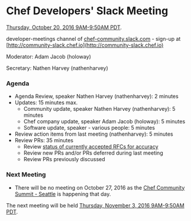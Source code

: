 # Chef Developers' Slack Meeting

[Thursday, October 20, 2016 9AM-9:50AM PDT](http://everytimezone.com/#2016-10-20,240,cn3).

developer-meetings channel of [chef-community.slack.com](http://chef-community.slack.com) - sign-up at [http://community-slack.chef.io](http://community-slack.chef.io)

Moderator:  Adam Jacob (holoway)

Secretary:  Nathen Harvey (nathenharvey)

### Agenda
* Agenda Review, speaker Nathen Harvey (nathenharvey): 2 minutes
* Updates: 15 minutes max.
  * Community update, speaker Nathen Harvey (nathenharvey): 5 minutes
  * Chef company update, speaker Adam Jacob (holoway): 5 minutes
  * Software update, speaker - various people: 5 minutes
* Review action items from last meeting (nathenharvey): 5 minutes
* Review PRs:  35 minutes
  * Review [status of currently accepted RFCs for accuracy](https://chef.github.io/chef-rfc/)
  * Review new PRs and/or PRs deferred during last meeting
  * Review PRs previously discussed

### Next Meeting

* There will be no meeting on October 27, 2016 as the [Chef Community Summit - Seattle](https://summit.chef.io/seattle/) is happening that day.

The next meeting will be held [Thursday, November 3, 2016 9AM-9:50AM PDT](http://everytimezone.com/#2016-11-3,240,cn3).
